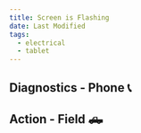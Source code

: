 ```yaml
---
title: Screen is Flashing
date: Last Modified 
tags:
  - electrical
  - tablet
---
```

## Diagnostics - Phone 📞

## Action - Field 🛻